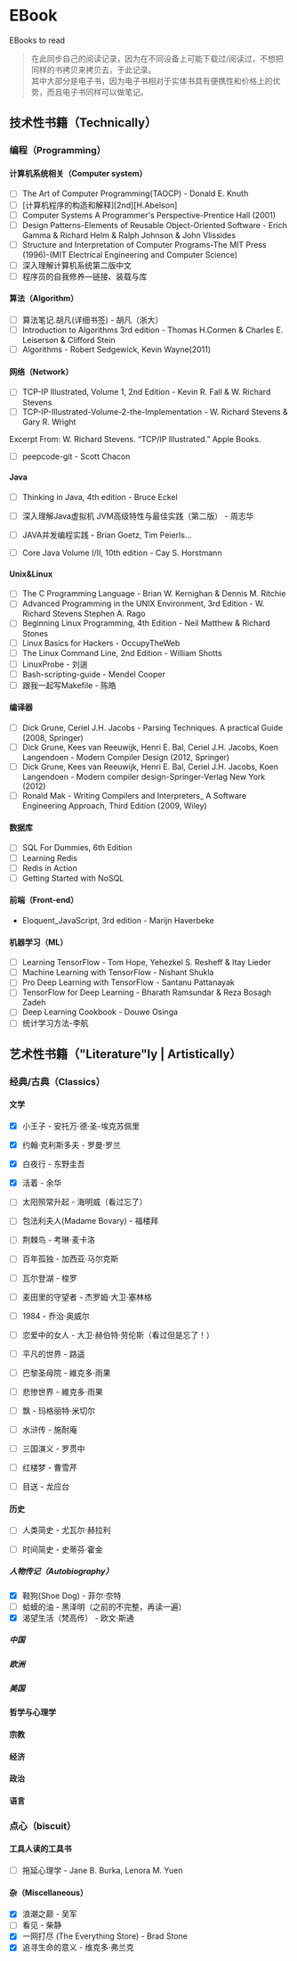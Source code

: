 # EBook
EBooks to read

> 在此同步自己的阅读记录，因为在不同设备上可能下载过/阅读过，不想把同样的书拷贝来拷贝去，于此记录。  
其中大部分是电子书，因为电子书相对于实体书具有便携性和价格上的优势，而且电子书同样可以做笔记。

## 技术性书籍（Technically）

### 编程（Programming）

#### 计算机系统相关（Computer system）
- [ ] The Art of Computer Programming(TAOCP) - Donald E. Knuth
- [ ] [计算机程序的构造和解释][2nd][H.Abelson]
- [ ] Computer Systems A Programmer's Perspective-Prentice Hall  (2001)
- [ ] Design Patterns-Elements of Reusable Object-Oriented Software - Erich Gamma & Richard Helm & Ralph Johnson & John Vlissides
- [ ] Structure and Interpretation of Computer Programs-The MIT Press (1996)-(MIT Electrical Engineering and Computer Science) 
- [ ] 深入理解计算机系统第二版中文
- [ ] 程序员的自我修养—链接、装载与库

#### 算法（Algorithm）
- [ ] 算法笔记.胡凡(详细书签) - 胡凡（浙大）
- [ ] Introduction to Algorithms 3rd edition - Thomas H.Cormen & Charles E. Leiserson & Clifford Stein
- [ ] Algorithms - Robert Sedgewick, Kevin Wayne(2011)

#### 网络（Network）
- [ ] TCP-IP Illustrated, Volume 1, 2nd Edition - Kevin R. Fall & W. Richard Stevens
- [ ] TCP-IP-Illustrated-Volume-2-the-Implementation - W. Richard Stevens & Gary R. Wright

Excerpt From: W. Richard Stevens. “TCP/IP Illustrated.” Apple Books. 
- [ ] peepcode-git - Scott Chacon

#### Java
- [ ] Thinking in Java, 4th edition - Bruce Eckel
- [ ] 深入理解Java虚拟机 JVM高级特性与最佳实践（第二版） - 周志华
- [ ] JAVA并发编程实践 - Brian Goetz, Tim Peierls...
- [ ] Core Java Volume I/II, 10th edition - Cay S. Horstmann


#### Unix&Linux
- [ ] The C Programming Language - Brian W. Kernighan & Dennis M. Ritchie
- [ ] Advanced Programming in the UNIX Environment, 3rd Edition - W. Richard Stevens Stephen A. Rago
- [ ] Beginning Linux Programming, 4th Edition - Neil Matthew & Richard Stones
- [ ] Linux Basics for Hackers - OccupyTheWeb
- [ ] The Linux Command Line, 2nd Edition - William Shotts
- [ ] LinuxProbe - 刘遄
- [ ] Bash-scripting-guide - Mendel Cooper
- [ ] 跟我一起写Makefile - 陈皓

#### 编译器
- [ ] Dick Grune, Ceriel J.H. Jacobs - Parsing Techniques. A practical Guide (2008, Springer)
- [ ] Dick Grune, Kees van Reeuwijk, Henri E. Bal, Ceriel J.H. Jacobs, Koen Langendoen - Modern Compiler Design (2012, Springer)
- [ ] Dick Grune, Kees van Reeuwijk, Henri E. Bal, Ceriel J.H. Jacobs, Koen Langendoen - Modern compiler design-Springer-Verlag New York (2012)
- [ ] Ronald Mak - Writing Compilers and Interpreters_ A Software Engineering Approach, Third Edition   (2009, Wiley)

#### 数据库
- [ ] SQL For Dummies, 6th Edition
- [ ] Learning Redis
- [ ] Redis in Action
- [ ] Getting Started with NoSQL

#### 前端（Front-end）
- Eloquent_JavaScript, 3rd edition - Marijn Haverbeke

#### 机器学习（ML）
- [ ] Learning TensorFlow - Tom Hope, Yehezkel S. Resheff & Itay Lieder
- [ ] Machine Learning with TensorFlow - Nishant Shukla
- [ ] Pro Deep Learning with TensorFlow - Santanu Pattanayak
- [ ] TensorFlow for Deep Learning - Bharath Ramsundar & Reza Bosagh Zadeh
- [ ] Deep Learning Cookbook - Douwe Osinga
- [ ] 统计学习方法-李航

## 艺术性书籍（"Literature"ly | Artistically）

### 经典/古典（Classics）

#### 文学
- [x] 小王子 - 安托万·德·圣-埃克苏佩里
- [x] 约翰·克利斯多夫 - 罗曼·罗兰
- [x] 白夜行 - 东野圭吾
- [x] 活着 - 余华
- [ ] 太阳照常升起 - 海明威（看过忘了）
- [ ] 包法利夫人(Madame Bovary) - 福楼拜
- [ ] 荆棘鸟 - 考琳·麦卡洛
- [ ] 百年孤独 - 加西亚·马尔克斯
- [ ] 瓦尔登湖 - 梭罗
- [ ] 麦田里的守望者 - 杰罗姆·大卫·塞林格
- [ ] 1984 - 乔治·奥威尔
- [ ] 恋爱中的女人 - 大卫·赫伯特·劳伦斯（看过但是忘了！）
- [ ] 平凡的世界 - 路遥
- [ ] 巴黎圣母院 - 維克多·雨果
- [ ] 悲惨世界 - 維克多·雨果
- [ ] 飘 - 玛格丽特·米切尔
- [ ] 水浒传 - 施耐庵
- [ ] 三国演义 - 罗贯中
- [ ] 红楼梦 - 曹雪芹
- [ ] 目送 - 龙应台



#### 历史
- [ ] 人类简史 - 尤瓦尔·赫拉利
- [ ] 时间简史 - 史蒂芬·霍金



##### 人物传记（Autobiography）
- [x] 鞋狗(Shoe Dog) - 菲尔·奈特
- [ ] 蛤蟆的油 - 黑泽明（之前的不完整，再读一遍）
- [x] 渴望生活（梵高传） - 欧文·斯通

##### 中国

##### 欧洲

##### 美国

#### 哲学与心理学

#### 宗教

#### 经济

#### 政治

#### 语言


### 点心（biscuit）

#### 工具人读的工具书
- [ ] 拖延心理学 - Jane B. Burka, Lenora M. Yuen

#### 杂（Miscellaneous）
- [x] 浪潮之巅 - 吴军
- [ ] 看见 - 柴静 
- [x] 一网打尽 (The Everything Store) - Brad Stone
- [x] 追寻生命的意义 - 维克多·弗兰克 
